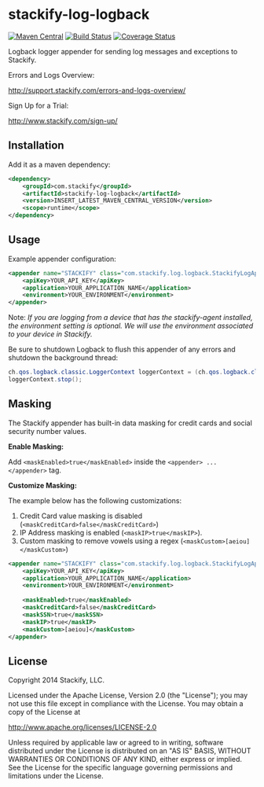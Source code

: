 # stackify-log-logback

[![Maven Central](https://img.shields.io/maven-central/v/com.stackify/stackify-log-logback.svg)](http://mvnrepository.com/artifact/com.stackify/stackify-log-logback)
[![Build Status](https://travis-ci.org/stackify/stackify-log-logback.png)](https://travis-ci.org/stackify/stackify-log-logback)
[![Coverage Status](https://coveralls.io/repos/stackify/stackify-log-logback/badge.png?branch=master)](https://coveralls.io/r/stackify/stackify-log-logback?branch=master)

Logback logger appender for sending log messages and exceptions to Stackify.

Errors and Logs Overview:

http://support.stackify.com/errors-and-logs-overview/

Sign Up for a Trial:

http://www.stackify.com/sign-up/

## Installation

Add it as a maven dependency:
```xml
<dependency>
    <groupId>com.stackify</groupId>
    <artifactId>stackify-log-logback</artifactId>
    <version>INSERT_LATEST_MAVEN_CENTRAL_VERSION</version>
    <scope>runtime</scope>
</dependency>
```

## Usage

Example appender configuration:
```xml
<appender name="STACKIFY" class="com.stackify.log.logback.StackifyLogAppender">
    <apiKey>YOUR_API_KEY</apiKey>
    <application>YOUR_APPLICATION_NAME</application>
    <environment>YOUR_ENVIRONMENT</environment>
</appender>
```

Note: *If you are logging from a device that has the stackify-agent installed, the environment setting is optional. We will use the environment associated to your device in Stackify.*

Be sure to shutdown Logback to flush this appender of any errors and shutdown the background thread:
```java
ch.qos.logback.classic.LoggerContext loggerContext = (ch.qos.logback.classic.LoggerContext) org.slf4j.LoggerFactory.getILoggerFactory();
loggerContext.stop();
```

## Masking 

The Stackify appender has built-in data masking for credit cards and social security number values.

**Enable Masking:**

Add `<maskEnabled>true</maskEnabled>` inside the `<appender> ... </appender>` tag.

**Customize Masking:**

The example below has the following customizations: 

1. Credit Card value masking is disabled (`<maskCreditCard>false</maskCreditCard>`)
2. IP Address masking is enabled (`<maskIP>true</maskIP>`).
3. Custom masking to remove vowels using a regex (`<maskCustom>[aeiou]</maskCustom>`)

```xml
<appender name="STACKIFY" class="com.stackify.log.logback.StackifyLogAppender">
    <apiKey>YOUR_API_KEY</apiKey>
    <application>YOUR_APPLICATION_NAME</application>
    <environment>YOUR_ENVIRONMENT</environment>
      
    <maskEnabled>true</maskEnabled>
    <maskCreditCard>false</maskCreditCard>
    <maskSSN>true</maskSSN>
    <maskIP>true</maskIP>
    <maskCustom>[aeiou]</maskCustom> 
</appender>
```

## License

Copyright 2014 Stackify, LLC.

Licensed under the Apache License, Version 2.0 (the "License");
you may not use this file except in compliance with the License.
You may obtain a copy of the License at

   http://www.apache.org/licenses/LICENSE-2.0

Unless required by applicable law or agreed to in writing, software
distributed under the License is distributed on an "AS IS" BASIS,
WITHOUT WARRANTIES OR CONDITIONS OF ANY KIND, either express or implied.
See the License for the specific language governing permissions and
limitations under the License.
